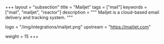+++
layout = "subsection"
title = "Mailjet"
tags = ["mail"]
keywords = ["mail", "mailjet", "reactor"]
description = """
Mailjet is a cloud-based email delivery and tracking system.
"""

logo = "/img/integrations/mailjet.png"
upstream = "https://mailjet.com"

weight = 15
+++
